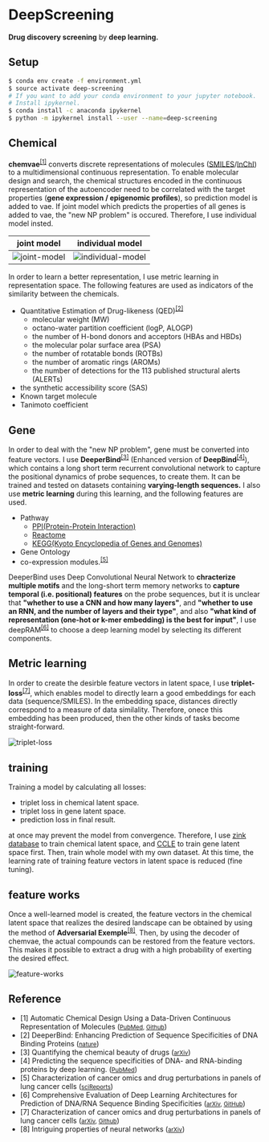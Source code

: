 # DeepScreening

**Drug discovery screening** by **deep learning.**

## Setup

```sh
$ conda env create -f environment.yml
$ source activate deep-screening
# If you want to add your conda environment to your jupyter notebook.
# Install ipykernel.
$ conda install -c anaconda ipykernel
$ python -m ipykernel install --user --name=deep-screening
```

## Chemical

**chemvae**<sup><a href="#anchor1">[1]</a></sup> converts discrete representations of molecules ([SMILES](https://en.wikipedia.org/wiki/Simplified_molecular-input_line-entry_system)/[InChI](https://en.wikipedia.org/wiki/International_Chemical_Identifier)) to a multidimensional continuous representation. To enable molecular design and search, the chemical structures encoded in the continuous representation of the autoencoder need to be correlated with the target properties (**gene expression / epigenomic profiles**), so prediction model is added to vae. If joint model which predicts the properties of all genes is added to vae, the "new NP problem" is occured. Therefore, I use individual model insted.

|joint model|individual model|
|:-:|:-:|
|![joint-model](https://github.com/iwasakishuto/DeepScreening/blob/master/image/joint-model.png?raw=true)|![individual-model](https://github.com/iwasakishuto/DeepScreening/blob/master/image/individual-model.png?raw=true)|

In order to learn a better representation, I use metric learning in representation space. The following features are used as indicators of the similarity between the chemicals.

- Quantitative Estimation of Drug-likeness (QED)<sup><a href="#anchor2">[2]</a></sup>
    - molecular weight (MW)
    - octano-water partition coefficient (logP, ALOGP)
    - the number of H-bond donors and acceptors (HBAs and HBDs)
    - the molecular polar surface area (PSA)
    - the number of rotatable bonds (ROTBs)
    - the number of aromatic rings (AROMs)
    - the number of detections for the 113 published structural alerts (ALERTs)
- the synthetic accessibility score (SAS)
- Known target molecule
- Tanimoto coefficient

## Gene

In order to deal with the "new NP problem", gene must be converted into feature vectors. I use **DeeperBind**<sup><a href="#anchor3">[3]</a></sup> (Enhanced version of **DeepBind**<sup><a href="#anchor4">[4]</a></sup>), which contains a long short term recurrent convolutional network to capture the positional dynamics of probe sequences, to create them. It can be trained and tested on datasets containing **varying-length sequences.** I also use **metric learning** during this learning, and the following features are used.

- Pathway
    - [PPI(Protein-Protein Interaction)](https://en.wikipedia.org/wiki/Protein%E2%80%93protein_interaction)
    - [Reactome](https://en.wikipedia.org/wiki/Reactome)
    - [KEGG(Kyoto Encyclopedia of Genes and Genomes)](https://en.wikipedia.org/wiki/KEGG)
- Gene Ontology
- co-expression modules.<sup><a href="#anchor5">[5]</a></sup>


DeeperBind uses Deep Convolutional Neural Network to **chracterize multiple motifs** and the long-short term memory networks to **capture temporal (i.e. positional) features** on the probe sequences, but it is unclear that **"whether to use a CNN and how many layers"**, and **"whether to use an RNN, and the number of layers and their type"**, and also **"what kind of representation (one-hot or k-mer embedding) is the best for input"**, I use deepRAM<sup><a href="#anchor6">[6]</a></sup> to choose a deep learning model by selecting its different components.

## Metric learning

In order to create the desirble feature vectors in latent space, I use **triplet-loss**<sup><a href="#anchor7">[7]</a></sup>, which enables model to directly learn a good embeddings for each data (sequence/SMILES). In the embedding space, distances directly correspond to a measure of data similality. Therefore, onece this embedding has been produced, then the other kinds of tasks become straight-forward.

![triplet-loss](https://github.com/iwasakishuto/DeepScreening/blob/master/image/triplet-loss.png?raw=true)

## training

Training a model by calculating all losses:

- triplet loss in chemical latent space.
- triplet loss in gene latent space.
- prediction loss in final result.

at once may prevent the model from convergence. Therefore, I use [zink database](https://zinc.docking.org/) to train chemical latent space, and [CCLE](https://portals.broadinstitute.org/ccle) to train gene latent space first. Then, train whole model with my own dataset. At this time, the learning rate of training feature vectors in latent space is reduced (fine tuning).

## feature works

Once a well-learned model is created, the feature vectors in the chemical latent space that realizes the desired landscape can be obtained by using the method of **Adversarial Exemple**<sup><a href="#anchor8">[8]</a></sup>. Then, by using the decoder of chemvae, the actual compounds can be restored from the feature vectors. This makes it possible to extract a drug with a high probability of exerting the desired effect.

![feature-works](https://github.com/iwasakishuto/DeepScreening/blob/master/image/feature-works.png?raw=true)

## Reference

- <span id="anchor1">[1]</span> Automatic Chemical Design Using a Data-Driven Continuous Representation of Molecules (<small>[PubMed](https://www.ncbi.nlm.nih.gov/pubmed/29532027), [Github](https://github.com/aspuru-guzik-group/chemical_vae)</small>)
- <span id="anchor2">[2] DeeperBind: Enhancing Prediction of Sequence Specificities of DNA Binding Proteins</span> (<small>[nature](https://www.nature.com/articles/nchem.1243)</small>)
- <span id="anchor3">[3] Quantifying the chemical beauty of drugs</span> (<small>[arXiv](https://arxiv.org/abs/1611.05777)</small>)
- <span id="anchor4">[4]</span> Predicting the sequence specificities of DNA- and RNA-binding proteins by deep learning. (<small>[PubMed](https://www.ncbi.nlm.nih.gov/pubmed/26213851)</small>)
- <span id="anchor5">[5] Characterization of cancer omics and drug perturbations in panels of lung cancer cells</span> (<small>[sciReports](https://www.nature.com/articles/s41598-019-55692-9)</small>)
- <span id="anchor6">[6]</span> Comprehensive Evaluation of Deep Learning Architectures for Prediction of DNA/RNA Sequence Binding Specificities (<small>[arXiv](https://arxiv.org/abs/1901.10526v1), [GitHub](https://github.com/MedChaabane/deepRAM)</small>)
- <span id="anchor7">[7] Characterization of cancer omics and drug perturbations in panels of lung cancer cells</span> (<small>[arXiv](https://arxiv.org/abs/1503.03832), [Github](https://github.com/davidsandberg/facenet)</small>)
- <span id="anchor8">[8] Intriguing properties of neural networks</span> (<small>[arXiv](https://arxiv.org/abs/1312.6199)</small>)
